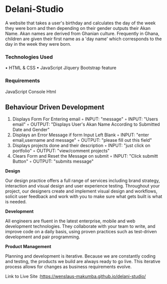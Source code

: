 # Delani-Studio
A website that takes a user's birthday and calculates the day of the week they were born and then depending on their gender outputs their Akan Name. Akan names are derived from Ghanian culture. Frequently in Ghana, children are given their first name as a 'day name' which corresponds to the day in the week they were born.

### Technologies Used
• HTML & CSS 
• JavaScript
  J/query
  Bootstrap feature
### Requirements
JavaScript Console
Html

## Behaviour Driven Development

1. Displays Form For Entering email
    ◦ INPUT: "message"
    ◦ INPUT: "Users email"
    ◦ OUTPUT: "Displays User's Akan Name According to Submitted Date and Gender"
2. Displays an Error Message if form Input Left Blank
    ◦ INPUT: "enter email,username and message"
    ◦ OUTPUT: "please fill out this field"
3. Displays projects done and their description
    ◦ INPUT: "just click on portfolio"
    ◦ OUTPUT: "view/comment projects"
4. Clears Form and Reset the Message on submit
    ◦ INPUT: "Click submitt Button"
    ◦ OUTPUT: "submits message"


**Design**

Our design practice offers a full range of services including brand strategy, interaction and visual design and user experience testing.
Throughout your project, our designers create and implement visual design and workflows, solicit user feedback and work with you to make sure what gets built is what is needed.

**Development**

All engineers are fluent in the latest enterprise, mobile and web development technologies.
They collaborate with your team to write, and improve code on a daily basis, using proven practices such as test-driven development and pair programming.

**Product Management**

Planning and development is iterative. Because we are constantly coding and testing, the products we build are always ready to go live. 
This iterative process allows for changes as business requirements evolve.

Link to Live Site :https://wenslaus-makumba.github.io/delani-studio/
